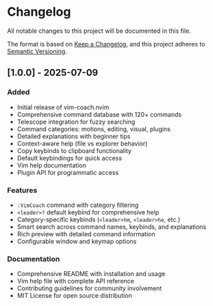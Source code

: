# Changelog

All notable changes to this project will be documented in this file.

The format is based on [Keep a Changelog](https://keepachangelog.com/en/1.0.0/),
and this project adheres to [Semantic Versioning](https://semver.org/spec/v2.0.0.html).

## [1.0.0] - 2025-07-09

### Added
- Initial release of vim-coach.nvim
- Comprehensive command database with 120+ commands
- Telescope integration for fuzzy searching
- Command categories: motions, editing, visual, plugins
- Detailed explanations with beginner tips
- Context-aware help (file vs explorer behavior)
- Copy keybinds to clipboard functionality
- Default keybindings for quick access
- Vim help documentation
- Plugin API for programmatic access

### Features
- `:VimCoach` command with category filtering
- `<leader>?` default keybind for comprehensive help
- Category-specific keybinds (`<leader>hm`, `<leader>he`, etc.)
- Smart search across command names, keybinds, and explanations
- Rich preview with detailed command information
- Configurable window and keymap options

### Documentation
- Comprehensive README with installation and usage
- Vim help file with complete API reference
- Contributing guidelines for community involvement
- MIT License for open source distribution